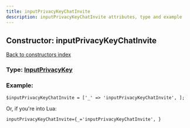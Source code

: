 ```yaml
---
title: inputPrivacyKeyChatInvite
description: inputPrivacyKeyChatInvite attributes, type and example
---
```

## Constructor: inputPrivacyKeyChatInvite  
[Back to constructors index](index.md)






### Type: [InputPrivacyKey](../types/InputPrivacyKey.md)


### Example:

```
$inputPrivacyKeyChatInvite = ['_' => 'inputPrivacyKeyChatInvite', ];
```  

Or, if you're into Lua:  


```
inputPrivacyKeyChatInvite={_='inputPrivacyKeyChatInvite', }

```


